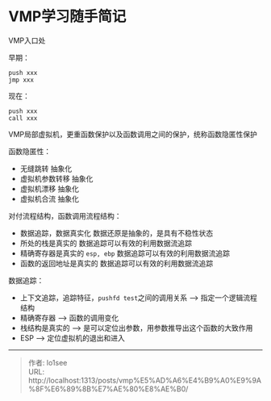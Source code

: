 # VMP学习随手简记




VMP入口处

早期：

```
push xxx
jmp xxx
```

现在：

```
push xxx
call xxx
```



VMP局部虚拟机，更重函数保护以及函数调用之间的保护，统称函数隐匿性保护

函数隐匿性：

- 无缝跳转                         抽象化
- 虚拟机参数转移              抽象化
- 虚拟机漂移                     抽象化
- 虚拟机合流                     抽象化

对付流程结构，函数调用流程结构：

- 数据追踪，数据真实化                           数据还原是抽象的，是具有不稳性状态
- 所处的栈是真实的                                  数据追踪可以有效的利用数据流追踪
- 精确寄存器是真实的 `esp, ebp`             数据追踪可以有效的利用数据流追踪
- 函数的返回地址是真实的                       数据追踪可以有效的利用数据流追踪

数据追踪：

- 上下文追踪，追踪特征，`pushfd test`之间的调用关系 --&gt; 指定一个逻辑流程结构
- 精确寄存器      --&gt;      函数的调用变化
- 栈结构是真实的      --&gt;      是可以定位出参数，用参数推导出这个函数的大致作用
- ESP      --&gt;      定位虚拟机的退出和进入





---

> 作者: lo1see  
> URL: http://localhost:1313/posts/vmp%E5%AD%A6%E4%B9%A0%E9%9A%8F%E6%89%8B%E7%AE%80%E8%AE%B0/  


